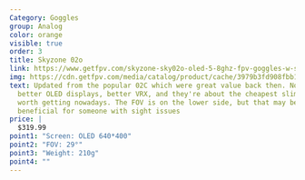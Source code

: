 ```yaml
---
Category: Goggles
group: Analog
color: orange
visible: true
order: 3
title: Skyzone 02o
link: https://www.getfpv.com/skyzone-sky02o-oled-5-8ghz-fpv-goggles-w-steadyview-diversity-rx.html
img: https://cdn.getfpv.com/media/catalog/product/cache/3979b3fd908fbb12b31974edb6316b2e/s/k/skyzone-sky02o-oled-5.8ghz-fpv-goggles-w-steadyview-diversity-rx-white-mian.jpg
text: Updated from the popular 02C which were great value back then. Now with
  better OLED displays, better VRX, and they're about the cheapest slimlines
  worth getting nowadays. The FOV is on the lower side, but that may be
  beneficial for someone with sight issues
price: |
  $319.99
point1: "Screen: OLED 640*400"
point2: "FOV: 29°"
point3: "Weight: 210g"
point4: ""
---
```

